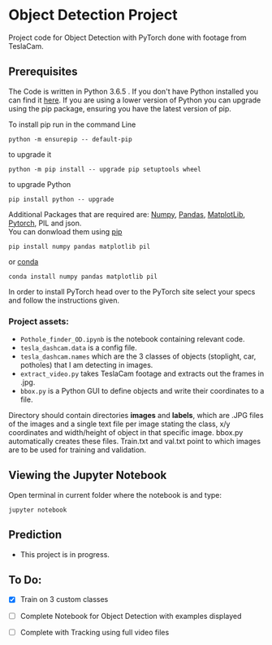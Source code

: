  # Object Detection Project

Project code for Object Detection with PyTorch done with footage from TeslaCam.


## Prerequisites
The Code is written in Python 3.6.5 . If you don't have Python installed you can find it [here](https://www.python.org/downloads/). If you are using a lower version of Python you can upgrade using the pip package, ensuring you have the latest version of pip. 

To install pip run in the command Line
```
python -m ensurepip -- default-pip 
``` 
to upgrade it
```
python -m pip install -- upgrade pip setuptools wheel
```
to upgrade Python
```
pip install python -- upgrade
```
Additional Packages that are required are: [Numpy](http://www.numpy.org/), [Pandas](https://pandas.pydata.org/), [MatplotLib](https://matplotlib.org/), [Pytorch](https://pytorch.org/), PIL and json.\
You can donwload them using [pip](https://pypi.org/project/pip/)
```
pip install numpy pandas matplotlib pil
```
or [conda](https://anaconda.org/anaconda/python)
```
conda install numpy pandas matplotlib pil
```
In order to install PyTorch head over to the PyTorch site select your specs and follow the instructions given.	

### Project assets:

- `Pothole_finder_OD.ipynb` is the notebook containing relevant code. 
- `tesla_dashcam.data` is a config file.
- `tesla_dashcam.names` which are the 3 classes of objects (stoplight, car, potholes) that I am detecting in images.
- `extract_video.py` takes TeslaCam footage and extracts out the frames in .jpg.
- `bbox.py` is a Python GUI to define objects and write their coordinates to a file. 


Directory should contain directories **images** and **labels**, which are .JPG files of the images and a single text file per image stating the class, x/y coordinates and width/height of object in that specific image. bbox.py automatically creates these files. Train.txt and val.txt point to which images are to be used for training and validation.

## Viewing the Jupyter Notebook

Open terminal in current folder where the notebook is and type:
```
jupyter notebook
```


## Prediction
* This project is in progress. 

## To Do: 

- [x] Train on 3 custom classes 
- [ ] Complete Notebook for Object Detection with examples displayed
- [ ] Complete with Tracking using full video files  

